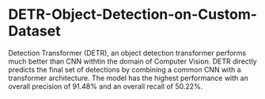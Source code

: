# DETR-Object-Detection-on-Custom-Dataset
Detection Transformer (DETR), an object detection transformer performs much better than CNN withtin the domain of Computer Vision. DETR directly predicts the final set of detections by combining a common CNN with a transformer architecture. The model has the highest performance with an overall precision of 91.48% and an overall recall of 50.22%.
